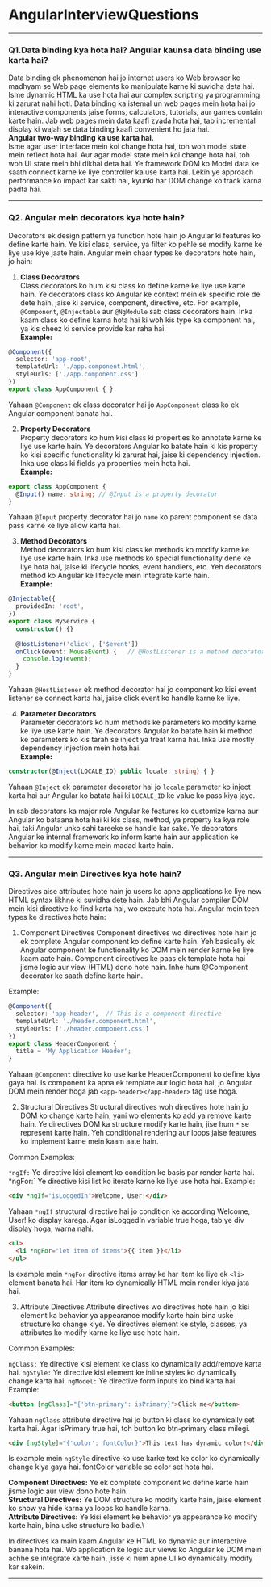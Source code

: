# AngularInterviewQuestions
-------------
### Q1.Data binding kya hota hai? Angular kaunsa data binding use karta hai?

Data binding ek phenomenon hai jo internet users ko Web browser ke madhyam se Web page elements ko manipulate karne ki suvidha deta hai. Isme dynamic HTML ka use hota hai aur complex scripting ya programming ki zarurat nahi hoti. Data binding ka istemal un web pages mein hota hai jo interactive components jaise forms, calculators, tutorials, aur games contain karte hain. Jab web pages mein data kaafi zyada hota hai, tab incremental display ki wajah se data binding kaafi convenient ho jata hai.  
**Angular two-way binding ka use karta hai.**  
Isme agar user interface mein koi change hota hai, toh woh model state mein reflect hota hai. Aur agar model state mein koi change hota hai, toh woh UI state mein bhi dikhai deta hai. Ye framework DOM ko Model data ke saath connect karne ke liye controller ka use karta hai. Lekin ye approach performance ko impact kar sakti hai, kyunki har DOM change ko track karna padta hai.

----------
### Q2. Angular mein decorators kya hote hain?  
Decorators ek design pattern ya function hote hain jo Angular ki features ko define karte hain. Ye kisi class, service, ya filter ko pehle se modify karne ke liye use kiye jaate hain. Angular mein chaar types ke decorators hote hain, jo hain:

1. **Class Decorators**  
Class decorators ko hum kisi class ko define karne ke liye use karte hain. Ye decorators class ko Angular ke context mein ek specific role de dete hain, jaise ki service, component, directive, etc. For example, `@Component`, `@Injectable` aur `@NgModule` sab class decorators hain. Inka kaam class ko define karna hota hai ki woh kis type ka component hai, ya kis cheez ki service provide kar raha hai.  
**Example:**  
```typescript
@Component({
  selector: 'app-root',
  templateUrl: './app.component.html',
  styleUrls: ['./app.component.css']
})
export class AppComponent { }
```
Yahaan `@Component` ek class decorator hai jo `AppComponent` class ko ek Angular component banata hai.

2. **Property Decorators**  
Property decorators ko hum kisi class ki properties ko annotate karne ke liye use karte hain. Ye decorators Angular ko batate hain ki kis property ko kisi specific functionality ki zarurat hai, jaise ki dependency injection. Inka use class ki fields ya properties mein hota hai.  
**Example:**  
```typescript
export class AppComponent {
  @Input() name: string; // @Input is a property decorator
}
```
Yahaan `@Input` property decorator hai jo `name` ko parent component se data pass karne ke liye allow karta hai.

3. **Method Decorators**  
Method decorators ko hum kisi class ke methods ko modify karne ke liye use karte hain. Inka use methods ko special functionality dene ke liye hota hai, jaise ki lifecycle hooks, event handlers, etc. Yeh decorators method ko Angular ke lifecycle mein integrate karte hain.  
**Example:**  
```typescript
@Injectable({
  providedIn: 'root',
})
export class MyService {
  constructor() {}
  
  @HostListener('click', ['$event'])  
  onClick(event: MouseEvent) {   // @HostListener is a method decorator
    console.log(event);
  }
}
```
Yahaan `@HostListener` ek method decorator hai jo component ko kisi event listener se connect karta hai, jaise click event ko handle karne ke liye.

4. **Parameter Decorators**  
Parameter decorators ko hum methods ke parameters ko modify karne ke liye use karte hain. Ye decorators Angular ko batate hain ki method ke parameters ko kis tarah se inject ya treat karna hai. Inka use mostly dependency injection mein hota hai.  
**Example:**  
```typescript
constructor(@Inject(LOCALE_ID) public locale: string) { }
```
Yahaan `@Inject` ek parameter decorator hai jo `locale` parameter ko inject karta hai aur Angular ko batata hai ki `LOCALE_ID` ke value ko pass kiya jaye.

In sab decorators ka major role Angular ke features ko customize karna aur Angular ko bataana hota hai ki kis class, method, ya property ka kya role hai, taki Angular unko sahi tareeke se handle kar sake. Ye decorators Angular ke internal framework ko inform karte hain aur application ke behavior ko modify karne mein madad karte hain.

----------
### Q3. Angular mein Directives kya hote hain?
Directives aise attributes hote hain jo users ko apne applications ke liye new HTML syntax likhne ki suvidha dete hain. Jab bhi Angular compiler DOM mein kisi directive ko find karta hai, wo execute hota hai. Angular mein teen types ke directives hote hain:

1. Component Directives
Component directives wo directives hote hain jo ek complete Angular component ko define karte hain. Yeh basically ek Angular component ke functionality ko DOM mein render karne ke liye kaam aate hain. Component directives ke paas ek template hota hai jisme logic aur view (HTML) dono hote hain. Inhe hum @Component decorator ke saath define karte hain.

Example:

```typescript
@Component({
  selector: 'app-header',  // This is a component directive
  templateUrl: './header.component.html',
  styleUrls: ['./header.component.css']
})
export class HeaderComponent {
  title = 'My Application Header';
}
```
Yahaan `@Component` directive ko use karke HeaderComponent ko define kiya gaya hai. Is component ka apna ek template aur logic hota hai, jo Angular DOM mein render hoga jab `<app-header></app-header>` tag use hoga.

2. Structural Directives
Structural directives woh directives hote hain jo DOM ko change karte hain, yani wo elements ko add ya remove karte hain. Ye directives DOM ka structure modify karte hain, jise hum ` * ` se represent karte hain. Yeh conditional rendering aur loops jaise features ko implement karne mein kaam aate hain.

Common Examples:

`*ngIf:` Ye directive kisi element ko condition ke basis par render karta hai.
*ngFor:` Ye directive kisi list ko iterate karne ke liye use hota hai.
Example:

```html
<div *ngIf="isLoggedIn">Welcome, User!</div>
```
Yahaan `*ngIf` structural directive hai jo condition ke according Welcome, User! ko display karega. Agar isLoggedIn variable true hoga, tab ye div display hoga, warna nahi.

```html
<ul>
  <li *ngFor="let item of items">{{ item }}</li>
</ul>
```
Is example mein `*ngFor` directive items array ke har item ke liye ek `<li>` element banata hai. Har item ko dynamically HTML mein render kiya jata hai.

3. Attribute Directives
Attribute directives wo directives hote hain jo kisi element ka behavior ya appearance modify karte hain bina uske structure ko change kiye. Ye directives element ke style, classes, ya attributes ko modify karne ke liye use hote hain.

Common Examples:

`ngClass:` Ye directive kisi element ke class ko dynamically add/remove karta hai.
`ngStyle:` Ye directive kisi element ke inline styles ko dynamically change karta hai.
`ngModel:` Ye directive form inputs ko bind karta hai.
Example:

```html
<button [ngClass]="{'btn-primary': isPrimary}">Click me</button>
```
Yahaan `ngClass` attribute directive hai jo button ki class ko dynamically set karta hai. Agar isPrimary true hai, toh button ko btn-primary class milegi.

```html
<div [ngStyle]="{'color': fontColor}">This text has dynamic color!</div>
```
Is example mein `ngStyle` directive ko use karke text ke color ko dynamically change kiya gaya hai. fontColor variable se color set hota hai.

**Component Directives:** Ye ek complete component ko define karte hain jisme logic aur view dono hote hain.\
**Structural Directives:** Ye DOM structure ko modify karte hain, jaise element ko show ya hide karna ya loops ko handle karna.\
**Attribute Directives:** Ye kisi element ke behavior ya appearance ko modify karte hain, bina uske structure ko badle.\

In directives ka main kaam Angular ke HTML ko dynamic aur interactive banana hota hai. Wo application ke logic aur views ko Angular ke DOM mein achhe se integrate karte hain, jisse ki hum apne UI ko dynamically modify kar sakein.

---------------
